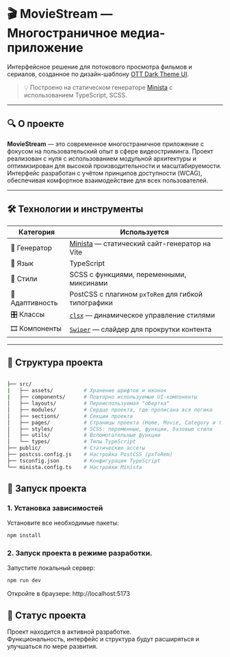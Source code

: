 # 🎬 MovieStream — Многостраничное медиа-приложение

Интерфейсное решение для потокового просмотра фильмов и сериалов, созданное по дизайн-шаблону [OTT Dark Theme UI](https://www.figma.com/community/file/1294589591426976269/ott-dark-theme-website-ui-design-template-for-media-streaming-movies-and-tv-free-editable).

> 💡 Построено на статическом генераторе [Minista](https://minista.qranoko.jp/) с использованием TypeScript, SCSS.

---

## 🔍 О проекте

**MovieStream** — это современное многостраничное приложение с фокусом на пользовательский опыт в сфере видеостриминга. Проект реализован с нуля с использованием модульной архитектуры и оптимизирован для высокой производительности и масштабируемости. Интерфейс разработан с учётом принципов доступности (WCAG), обеспечивая комфортное взаимодействие для всех пользователей.

---

## 🛠️ Технологии и инструменты

| Категория       | Используется                                                                 |
|----------------|------------------------------------------------------------------------------|
| 🚀 Генератор     | [Minista](https://minista.qranoko.jp/) — статический сайт-генератор на Vite |
| 🧠 Язык          | TypeScript                                                                  |
| 🎨 Стили        | SCSS с функциями, переменными, миксинами                                    |
| 📐 Адаптивность  | PostCSS с плагином `pxToRem` для гибкой типографики                        |
| 🎛️ Классы       | [`clsx`](https://www.npmjs.com/package/clsx) — динамическое управление стилями |
| 🎞️ Компоненты   | [`Swiper`](https://swiperjs.com/) — слайдер для прокрутки контента          |

---

## 📁 Структура проекта

```bash

├── src/
|   ├── assets/          # Хранение шрифтов и иконок
|   ├── components/      # Повторно используемые UI-компоненты
│   ├── layouts/         # Переиспользуемая "обертка"
│   ├── modules/         # Сердце проекта, где прописана вся логика
│   ├── sections/        # Секции проекта
│   ├── pages/           # Страницы проекта (Home, Movie, Category и т.д.)
│   ├── styles/          # SCSS: переменные, функции, базовые стили
│   ├── utils/           # Вспомогательные функции
│   └── types/           # Типы TypeScript
├── public/              # Статические ассеты
├── postcss.config.js    # Настройка PostCSS (pxToRem)
├── tsconfig.json        # Конфигурация TypeScript
└── minista.config.ts    # Настройки Minista

```

## 🚀 Запуск проекта

### 1. Установка зависимостей

Установите все необходимые пакеты:

```bash
npm install
```

### 2. Запуск проекта в режиме разработки.

Запустите локальный сервер:

```bash
npm run dev
```

Откройте в браузере: http://localhost:5173


## 🚧 Статус проекта

Проект находится в активной разработке.  
Функциональность, интерфейс и структура будут расширяться и улучшаться по мере развития.
